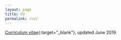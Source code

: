```yaml
---
layout: page
title: CV
permalink: /cv/
---
```


[Curriculum vitae](https://djxgonzalez.github.io/cv.pdf){:target="_blank"}, updated June 2019
